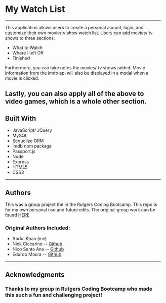 # My Watch List
--------------------------
This application allows users to create a personal acount, login, and customize their own movie/tv show watch list. Users can add movies/ tv shows to three sections:

* What to Watch
* Where I left Off
* Finished

Furthermore, you can take notes the movies/ tv shows added. Movie information from the imdb api will also be displayed in a modal when a movie is clicked. 

Lastly, you can also apply all of the above to video games, which is a whole other section. 
----------------------------------

## Built With

* JavaScript/ JQuery
* MySQL
* Sequelize ORM
* imdb npm package
* Passport.js
* Node
* Express
* HTML5
* CSS3
-----------------------------------

## Authors

This was a group project the in the Rutgers Coding Bootcamp. This repo is for my own personal use and future edits. 
The original group work can be found [HERE](https://github.com/Neex0202/watchlist)

### Original Authors Included:

* Abdul Khan (me)
* Nick Ciccarino -- [Github](https://github.com/nciccarino)
* Nico Santa Ana -- [Github](https://github.com/Neex0202)
* Edurdo Moura -- [Github](https://github.com/eddmoura)

------------------------------
## Acknowledgments

### Thanks to my group in Rutgers Coding Bootcamp who made this such a fun and challenging project!